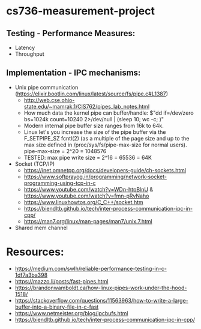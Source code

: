 # cs736-measurement-project

## Testing - Performance Measures: 
- Latency
- Throughput

## Implementation - IPC mechanisms:
- Unix pipe communication (https://elixir.bootlin.com/linux/latest/source/fs/pipe.c#L1387)
  - http://web.cse.ohio-state.edu/~mamrak.1/CIS762/pipes_lab_notes.html
  - How much data the kernel pipe can buffer/handle: $"dd if=/dev/zero bs=1024k count=10240 2>/dev/null | (sleep 10; wc -c; )"
  - Modern internal pipe buffer size ranges from 16k to 64k. 
  - Linux let's you increase the size of the pipe buffer via the F_SETPIPE_SZ fcntl(2) (as a multiple of the page size and up to the max size defined in /proc/sys/fs/pipe-max-size for normal users).  pipe-max-size = 2^20 = 1048576
  - TESTED: max pipe write size = 2^16 = 65536 = 64K
- Socket (TCP/IP)
  - https://inet.omnetpp.org/docs/developers-guide/ch-sockets.html
  - https://www.softprayog.in/programming/network-socket-programming-using-tcp-in-c
  - https://www.youtube.com/watch?v=WDn-htpBlnU & https://www.youtube.com/watch?v=fmn-pRvNaho
  - https://www.linuxhowtos.org/C_C++/socket.htm
  - https://biendltb.github.io/tech/inter-process-communication-ipc-in-cpp/
  - https://man7.org/linux/man-pages/man7/unix.7.html
- Shared mem channel

# Resources: 
- https://medium.com/swlh/reliable-performance-testing-in-c-1df7a3ba398
- https://mazzo.li/posts/fast-pipes.html
- https://brandonwamboldt.ca/how-linux-pipes-work-under-the-hood-1518/
- https://stackoverflow.com/questions/11563963/how-to-write-a-large-buffer-into-a-binary-file-in-c-fast
- https://www.netmeister.org/blog/ipcbufs.html
- https://biendltb.github.io/tech/inter-process-communication-ipc-in-cpp/


